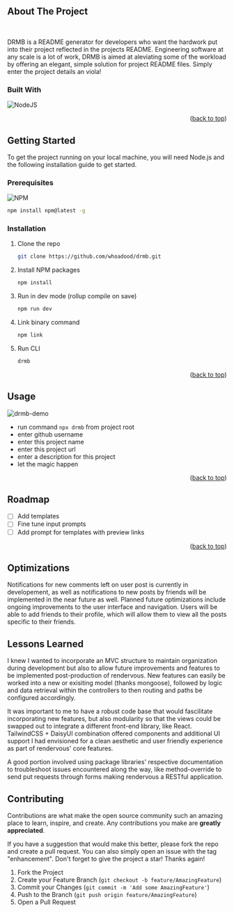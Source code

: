 ## About The Project

<!-- project main image -->

<br>
<!-- project description here -->

DRMB is a README generator for developers who want the hardwork put into their project reflected in the projects README. Engineering software at any scale is a lot of work, DRMB is aimed at aleviating some of the workload by offering an elegant, simple solution for project README files. Simply enter the project details an viola!

### Built With

<!-- project technologies icons -->

![NodeJS](https://img.shields.io/badge/node.js-6DA55F?style=for-the-badge&logo=node.js&logoColor=white)

<p align="right">(<a href="#readme-top">back to top</a>)</p>

## Getting Started

To get the project running on your local machine, you will need Node.js and the following installation guide to get started.

### Prerequisites

![NPM](https://img.shields.io/badge/NPM-%23000000.svg?style=for-the-badge&logo=npm&logoColor=white)

```sh
npm install npm@latest -g
```

### Installation

1. Clone the repo
   ```sh
   git clone https://github.com/whoadood/drmb.git
   ```
2. Install NPM packages
   ```sh
   npm install
   ```
3. Run in dev mode (rollup compile on save)
   ```sh
   npm run dev
   ```
4. Link binary command
   ```sh
   npm link
   ```
5. Run CLI
   ```sh
   drmb
   ```

<p align="right">(<a href="#readme-top">back to top</a>)</p>

## Usage

<!-- project demo images -->

![drmb-demo](https://user-images.githubusercontent.com/82413454/200122848-efb7ec04-694f-4e59-a7f2-70ee37a711eb.png)

<!-- project usage guide -->

- run command `npx drmb` from project root
- enter github username
- enter this project name
- enter this project url
- enter a description for this project
- let the magic happen

<p align="right">(<a href="#readme-top">back to top</a>)</p>

## Roadmap

<!-- future plans for project -->

- [ ] Add templates
- [ ] Fine tune input prompts
- [ ] Add prompt for templates with preview links

<!-- link to github issues -->
<!-- See the [open issues](https://github.com/yiremorlans/rendervous/issues) for a full list of proposed features (and known issues). -->

<p align="right">(<a href="#readme-top">back to top</a>)</p>

## Optimizations

<!-- optimization plans -->

Notifications for new comments left on user post is currently in developement, as well as notifications to new posts by friends will be implemented in the near future as well. Planned future optimizations include ongoing improvements to the user interface and navigation. Users will be able to add friends to their profile, which will allow them to view all the posts specific to their friends.

## Lessons Learned

<!-- a few paragraphs about project learnings -->

I knew I wanted to incorporate an MVC structure to maintain organization during development but also to allow future improvements and features to be implemented post-production of rendervous. New features can easily be worked into a new or exisiting model (thanks mongoose), followed by logic and data retrieval within the controllers to then routing and paths be configured accordingly.

It was important to me to have a robust code base that would fascilitate incorporating new features, but also modularity so that the views could be swapped out to integrate a different front-end library, like React. TailwindCSS + DaisyUI combination offered components and additional UI support I had envisioned for a clean aesthetic and user friendly experience as part of rendervous' core features.

A good portion involved using package libraries' respective documentation to troubleshoot issues encountered along the way, like method-override to send put requests through forms making rendervous a RESTful application.

## Contributing

Contributions are what make the open source community such an amazing place to learn, inspire, and create. Any contributions you make are **greatly appreciated**.

If you have a suggestion that would make this better, please fork the repo and create a pull request. You can also simply open an issue with the tag "enhancement".
Don't forget to give the project a star! Thanks again!

1. Fork the Project
2. Create your Feature Branch (`git checkout -b feature/AmazingFeature`)
3. Commit your Changes (`git commit -m 'Add some AmazingFeature'`)
4. Push to the Branch (`git push origin feature/AmazingFeature`)
5. Open a Pull Request

<!-- MARKDOWN LINKS & IMAGES -->
<!-- https://www.markdownguide.org/basic-syntax/#reference-style-links -->

<!-- [contributors-shield]: https://img.shields.io/github/contributors/yiremorlans/rendervous.svg?style=for-the-badge
[contributors-url]: https://github.com/yiremorlans/rendervous/graphs/contributors
[forks-shield]: https://img.shields.io/github/forks/yiremorlans/rendervous.svg?style=for-the-badge
[forks-url]: https://github.com/yiremorlans/rendervous/network/members
[stars-shield]: https://img.shields.io/github/stars/yiremorlans/rendervous.svg?style=for-the-badge
[stars-url]: https://github.com/yiremorlans/rendervous/stargazers
[issues-shield]: https://img.shields.io/github/issues/yiremorlans/rendervous.svg?style=for-the-badge
[issues-url]: https://github.com/yiremorlans/rendervous/issues
[license-shield]: https://img.shields.io/github/license/yiremorlans/rendervous.svg?style=for-the-badge
[license-url]: https://github.com/yiremorlans/rendervous/blob/master/LICENSE.txt
[linkedin-shield]: https://img.shields.io/badge/-LinkedIn-black.svg?style=for-the-badge&logo=linkedin&colorB=555
[linkedin-url]: https://linkedin.com/in/yiremorlans
[product-screenshot]: images/screenshot.png
[next.js]: https://img.shields.io/badge/next.js-000000?style=for-the-badge&logo=nextdotjs&logoColor=white
[next-url]: https://nextjs.org/
[react.js]: https://img.shields.io/badge/React-20232A?style=for-the-badge&logo=react&logoColor=61DAFB
[react-url]: https://reactjs.org/
[vue.js]: https://img.shields.io/badge/Vue.js-35495E?style=for-the-badge&logo=vuedotjs&logoColor=4FC08D
[vue-url]: https://vuejs.org/
[angular.io]: https://img.shields.io/badge/Angular-DD0031?style=for-the-badge&logo=angular&logoColor=white
[angular-url]: https://angular.io/
[svelte.dev]: https://img.shields.io/badge/Svelte-4A4A55?style=for-the-badge&logo=svelte&logoColor=FF3E00
[svelte-url]: https://svelte.dev/
[laravel.com]: https://img.shields.io/badge/Laravel-FF2D20?style=for-the-badge&logo=laravel&logoColor=white
[laravel-url]: https://laravel.com
[bootstrap.com]: https://img.shields.io/badge/Bootstrap-563D7C?style=for-the-badge&logo=bootstrap&logoColor=white
[bootstrap-url]: https://getbootstrap.com
[jquery.com]: https://img.shields.io/badge/jQuery-0769AD?style=for-the-badge&logo=jquery&logoColor=white
[jquery-url]: https://jquery.com -->
